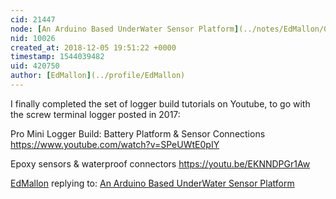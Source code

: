 ```yaml
---
cid: 21447
node: [An Arduino Based UnderWater Sensor Platform](../notes/EdMallon/02-11-2014/an-arduino-based-underwater-sensor-platform)
nid: 10026
created_at: 2018-12-05 19:51:22 +0000
timestamp: 1544039482
uid: 420750
author: [EdMallon](../profile/EdMallon)
---
```


I finally completed the set of logger build tutorials on Youtube,  to go with the screw terminal logger posted in 2017:

Pro Mini Logger Build: Battery Platform & Sensor Connections
https://www.youtube.com/watch?v=SPeUWtE0pIY

Epoxy sensors & waterproof connectors
https://youtu.be/EKNNDPGr1Aw

[EdMallon](../profile/EdMallon) replying to: [An Arduino Based UnderWater Sensor Platform](../notes/EdMallon/02-11-2014/an-arduino-based-underwater-sensor-platform)


